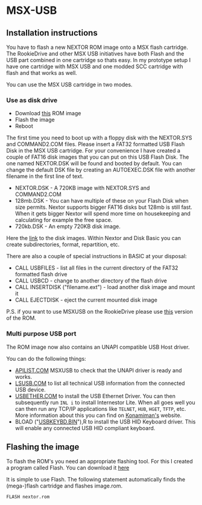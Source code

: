 # MSX-USB
## Installation instructions
You have to flash a new NEXTOR ROM image onto a MSX flash cartridge. The RookieDrive and other MSX USB initiatives have both Flash and the USB part combined in one cartridge so thats easy. In my prototype setup I have one cartridge with MSX USB and one modded SCC cartridge with flash and that works as well.

You can use the MSX USB cartridge in two modes.

### Use as disk drive
* Download [this](https://github.com/S0urceror/MSX-USB/raw/master/drivers/NextorUsbHost/dist/nextor.rom) ROM image
* Flash the image
* Reboot

The first time you need to boot up with a floppy disk with the NEXTOR.SYS and COMMAND2.COM files. 
Please insert a FAT32 formatted USB Flash Disk in the MSX USB cartridge.
For your convenience I have created a couple of FAT16 disk images that you can put on this USB Flash Disk.
The one named NEXTOR.DSK will be found and booted by default. You can change the default DSK file by creating an AUTOEXEC.DSK file with another filename in the first line of text.

* NEXTOR.DSK - A 720KB image with NEXTOR.SYS and COMMAND2.COM
* 128mb.DSK - You can have multiple of these on your Flash Disk when size permits. Nextor supports bigger FAT16 disks but 128mb is still fast. When it gets bigger Nextor will spend more time on housekeeping and calculating for example the free space.
* 720kb.DSK - An empty 720KB disk image.

Here the [link](https://github.com/S0urceror/MSX-USB/raw/master/drivers/flashdrive/dist/dsks.zip) to the disk images. Within Nextor and Disk Basic you can create subdirectories, format, repartition, etc.

There are also a couple of special instructions in BASIC at your disposal:
* CALL USBFILES - list all files in the current directory of the FAT32 formatted flash drive
* CALL USBCD - change to another directory of the flash drive
* CALL INSERTDISK ("filename.ext") - load another disk image and mount it
* CALL EJECTDISK - eject the current mounted disk image

P.S. if you want to use MSXUSB on the RookieDrive please use [this](https://github.com/S0urceror/MSX-USB/raw/master/drivers/NextorUsbHost/dist/nextorrd.rom) version of the ROM.

### Multi purpose USB port
The ROM image now also contains an UNAPI compatible USB Host driver.

You can do the following things:
* [APILIST.COM](https://github.com/S0urceror/MSX-USB/raw/master/drivers/UsbEthernet/dist/apilist.com) MSXUSB to check that the UNAPI driver is ready and works.
* [LSUSB.COM](https://github.com/S0urceror/MSX-USB/raw/master/drivers/UsbEthernet/dist/lsusb.com) to list all technical USB information from the connected USB device.
* [USBETHER.COM](https://github.com/S0urceror/MSX-USB/blob/master/drivers/UsbEthernet/dist/usbether.com) to install the USB Ethernet Driver. You can then subsequently run `INL i` to install Internestor Lite. When all goes well you can then run any TCP/IP applications like `TELNET`, `HUB`, `HGET`, `TFTP`, etc. More information about this you can find on [Konamiman's](https://www.konamiman.com/msx/msx-e.html#inl2) website.
* BLOAD ("[USBKEYBD.BIN](https://github.com/S0urceror/MSX-USB/raw/master/drivers/UsbKeyboard/dist/usbkeybd.bin)"),R to install the USB HID Keyboard driver. This will enable any connected USB HID compliant keyboard.

## Flashing the image
To flash the ROM's you need an appropriate flashing tool. For this I created a program called Flash. You can download it [here](https://github.com/S0urceror/MSX-USB/raw/master/software/dist/flash.com)

It is simple to use Flash. The following statement automatically finds the (mega-)flash cartridge and flashes image.rom.

`FLASH nextor.rom`
